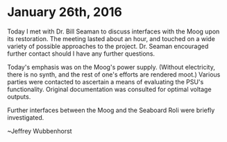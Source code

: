 # January 26th, 2016

Today I met with Dr. Bill Seaman to discuss interfaces with the Moog upon its 
restoration. The meeting lasted about an hour, and touched on a wide variety of 
possible approaches to the project. Dr. Seaman encouraged further contact should 
I have any further questions. 

Today's emphasis was on the Moog's power supply. (Without electricity, there 
is no synth, and the rest of one's efforts are rendered moot.) Various parties were 
contacted to ascertain a means of evaluating the PSU's functionality. Original 
documentation was consulted for optimal voltage outputs. 

Further interfaces between the Moog and the Seaboard Roli were briefly investigated. 

~Jeffrey Wubbenhorst 
